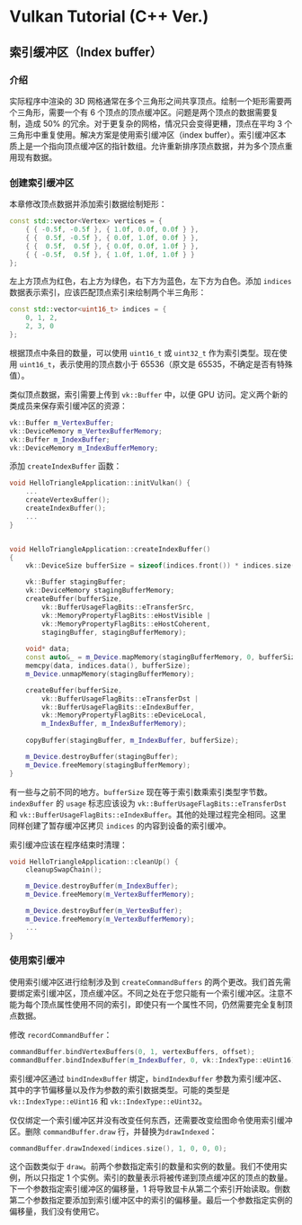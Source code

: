 # Vulkan Tutorial (C++ Ver.)

## 索引缓冲区（Index buffer）

### 介绍

实际程序中渲染的 3D 网格通常在多个三角形之间共享顶点。绘制一个矩形需要两个三角形，需要一个有 6 个顶点的顶点缓冲区。问题是两个顶点的数据需要复制，造成 50% 的冗余。对于更复杂的网格，情况只会变得更糟，顶点在平均 3 个三角形中重复使用。解决方案是使用索引缓冲区（index buffer）。索引缓冲区本质上是一个指向顶点缓冲区的指针数组。允许重新排序顶点数据，并为多个顶点重用现有数据。

### 创建索引缓冲区

本章修改顶点数据并添加索引数据绘制矩形：
```cpp
const std::vector<Vertex> vertices = {
    { { -0.5f, -0.5f }, { 1.0f, 0.0f, 0.0f } },
    { {  0.5f, -0.5f }, { 0.0f, 1.0f, 0.0f } },
    { {  0.5f,  0.5f }, { 0.0f, 0.0f, 1.0f } },
    { { -0.5f,  0.5f }, { 1.0f, 1.0f, 1.0f } }
};
```

左上方顶点为红色，右上方为绿色，右下方为蓝色，左下方为白色。添加 `indices` 数据表示索引，应该匹配顶点索引来绘制两个半三角形：
```cpp
const std::vector<uint16_t> indices = {
    0, 1, 2,
    2, 3, 0
};
```

根据顶点中条目的数量，可以使用 `uint16_t` 或 `uint32_t` 作为索引类型。现在使用 `uint16_t`，表示使用的顶点数小于 65536（原文是 65535，不确定是否有特殊值）。

类似顶点数据，索引需要上传到 `vk::Buffer` 中，以便 GPU 访问。定义两个新的类成员来保存索引缓冲区的资源：
```cpp
vk::Buffer m_VertexBuffer;
vk::DeviceMemory m_VertexBufferMemory;
vk::Buffer m_IndexBuffer;
vk::DeviceMemory m_IndexBufferMemory;
```

添加 `createIndexBuffer` 函数：
```cpp
void HelloTriangleApplication::initVulkan() {
    ...
    createVertexBuffer();
    createIndexBuffer();
    ...
}


void HelloTriangleApplication::createIndexBuffer()
{
    vk::DeviceSize bufferSize = sizeof(indices.front()) * indices.size();

    vk::Buffer stagingBuffer;
    vk::DeviceMemory stagingBufferMemory;
    createBuffer(bufferSize, 
        vk::BufferUsageFlagBits::eTransferSrc,
        vk::MemoryPropertyFlagBits::eHostVisible |
        vk::MemoryPropertyFlagBits::eHostCoherent,
        stagingBuffer, stagingBufferMemory);
    
    void* data;
    const auto&_ = m_Device.mapMemory(stagingBufferMemory, 0, bufferSize, vk::MemoryMapFlags{0}, &data);
    memcpy(data, indices.data(), bufferSize);
    m_Device.unmapMemory(stagingBufferMemory);

    createBuffer(bufferSize, 
        vk::BufferUsageFlagBits::eTransferDst |
        vk::BufferUsageFlagBits::eIndexBuffer,
        vk::MemoryPropertyFlagBits::eDeviceLocal,
        m_IndexBuffer, m_IndexBufferMemory);
    
    copyBuffer(stagingBuffer, m_IndexBuffer, bufferSize);

    m_Device.destroyBuffer(stagingBuffer);
    m_Device.freeMemory(stagingBufferMemory);
}
```

有一些与之前不同的地方。`bufferSize` 现在等于索引数乘索引类型字节数。`indexBuffer` 的 `usage` 标志应该设为 `vk::BufferUsageFlagBits::eTransferDst` 和 `vk::BufferUsageFlagBits::eIndexBuffer`。其他的处理过程完全相同。这里同样创建了暂存缓冲区拷贝 `indices` 的内容到设备的索引缓冲。

索引缓冲应该在程序结束时清理：
```cpp
void HelloTriangleApplication::cleanUp() {
    cleanupSwapChain();

    m_Device.destroyBuffer(m_IndexBuffer);
    m_Device.freeMemory(m_VertexBufferMemory);

    m_Device.destroyBuffer(m_VertexBuffer);
    m_Device.freeMemory(m_VertexBufferMemory);
    ...
}
```

### 使用索引缓冲

使用索引缓冲区进行绘制涉及到 `createCommandBuffers` 的两个更改。我们首先需要绑定索引缓冲区，顶点缓冲区。不同之处在于您只能有一个索引缓冲区。注意不能为每个顶点属性使用不同的索引，即使只有一个属性不同，仍然需要完全复制顶点数据。

修改 `recordCommandBuffer`：
```cpp
commandBuffer.bindVertexBuffers(0, 1, vertexBuffers, offset);
commandBuffer.bindIndexBuffer(m_IndexBuffer, 0, vk::IndexType::eUint16);
```

索引缓冲区通过 `bindIndexBuffer` 绑定，`bindIndexBuffer` 参数为索引缓冲区、其中的字节偏移量以及作为参数的索引数据类型。可能的类型是 `vk::IndexType::eUint16` 和 `vk::IndexType::eUint32`。

仅仅绑定一个索引缓冲区并没有改变任何东西，还需要改变绘图命令使用索引缓冲区。删除 `commandBuffer.draw` 行，并替换为`drawIndexed`：
```cpp
commandBuffer.drawIndexed(indices.size(), 1, 0, 0, 0);
```

这个函数类似于 `draw`。前两个参数指定索引的数量和实例的数量。我们不使用实例，所以只指定 1 个实例。索引的数量表示将被传递到顶点缓冲区的顶点的数量。下一个参数指定索引缓冲区的偏移量，1 将导致显卡从第二个索引开始读取。倒数第二个参数指定要添加到索引缓冲区中的索引的偏移量。最后一个参数指定实例的偏移量，我们没有使用它。
